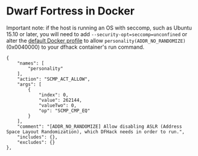 # Dwarf Fortress in Docker

Important note: if the host is running an OS with seccomp, such as Ubuntu 15.10 or later, you will need to add `--security-opt=seccomp=unconfined` or alter the [default Docker profile](https://github.com/docker/docker/blob/master/profiles/seccomp/default.json) to allow `personality(ADDR_NO_RANDOMIZE)` (0x0040000) to your dfhack container's run command.

```
{
	"names": [
		"personality"
	],
	"action": "SCMP_ACT_ALLOW",
	"args": [
		{
			"index": 0,
			"value": 262144,
			"valueTwo": 0,
			"op": "SCMP_CMP_EQ"
		}
	],
	"comment": "[ADDR_NO_RANDOMIZE] Allow disabling ASLR (Address Space Layout Randomization), which DFHack needs in order to run.",
	"includes": {},
	"excludes": {}
},
```
